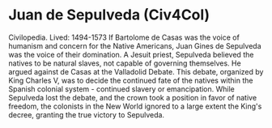 # Juan de Sepulveda (Civ4Col)

Civilopedia.
Lived: 1494-1573
If Bartolome de Casas was the voice of humanism and concern for the Native Americans, Juan Gines de Sepulveda was the voice of their domination. A Jesuit priest, Sepulveda believed the natives to be natural slaves, not capable of governing themselves. He argued against de Casas at the Valladolid Debate. This debate, organized by King Charles V, was to decide the continued fate of the natives within the Spanish colonial system - continued slavery or emancipation. While Sepulveda lost the debate, and the crown took a position in favor of native freedom, the colonists in the New World ignored to a large extent the King's decree, granting the true victory to Sepulveda.